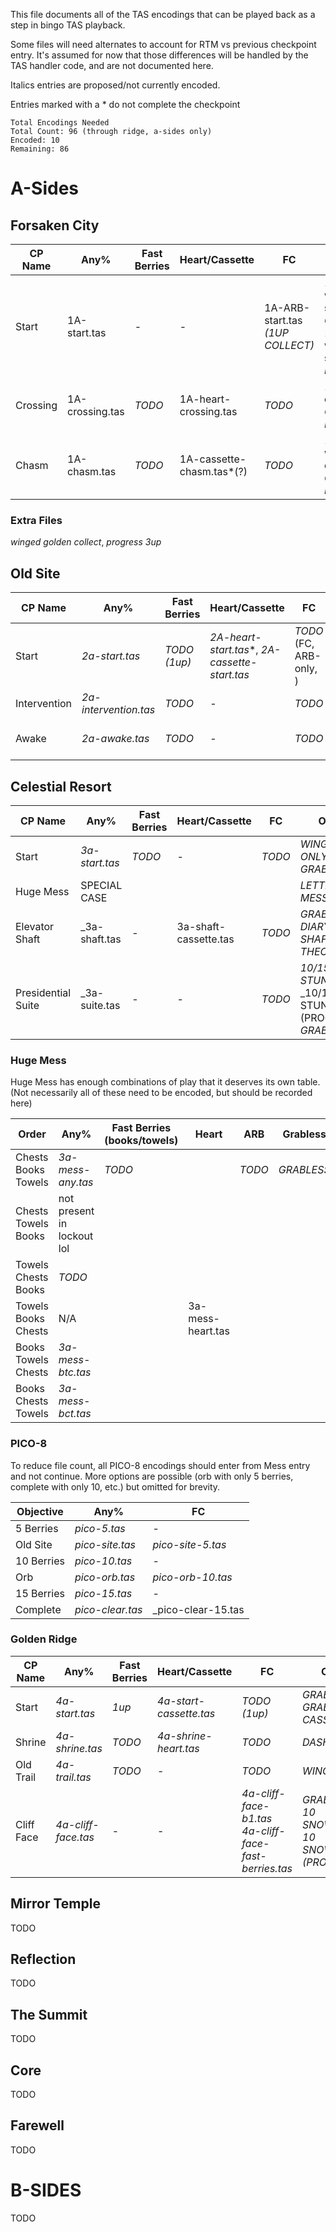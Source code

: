 This file documents all of the TAS encodings that can be played back as a step in bingo TAS playback.

Some files will need alternates to account for RTM vs previous checkpoint entry. It's assumed for now that those differences will be handled by the TAS handler code, and are not documented here.

Italics entries are proposed/not currently encoded.

Entries marked with a * do not complete the checkpoint

```
Total Encodings Needed
Total Count: 96 (through ridge, a-sides only)
Encoded: 10
Remaining: 86
```

# A-Sides
## Forsaken City
| CP Name | Any% | Fast Berries | Heart/Cassette | FC | Other |
|---------|------|--------------|----------------|----|-------|
| Start | 1A-start.tas |-|-| 1A-ARB-start.tas _(1UP COLLECT)_ | 1a-winged-start.tas, _GRABLESS_, 1A-winged-start, _DASHLESS_ |
| Crossing | 1A-crossing.tas | _TODO_ | 1A-heart-crossing.tas | _TODO_ | 1A-theo-crossing, _GRABLESS_, _DASHLESS_ |
| Chasm | 1A-chasm.tas | _TODO_ | 1A-cassette-chasm.tas*(?) | _TODO_ | 1A-winged-chasm.tas, _GRABLESS_, _DASHLESS_ |

### Extra Files
_winged golden collect_, _progress 3up_

## Old Site
| CP Name | Any% | Fast Berries | Heart/Cassette | FC | Other |
|---------|------|--------------|----------------|----|-------|
| Start | _2a-start.tas_ | _TODO (1up)_ | _2A-heart-start.tas_*, _2A-cassette-start.tas_ | _TODO_ (FC, ARB-only, ) | _GRABLESS_ |
| Intervention | _2a-intervention.tas_ | _TODO_ | - | _TODO_ | _GRABLESS_ |
| Awake | _2a-awake.tas_ | _TODO_ | - | _TODO_ | _GRABLESS_, _THEO_, _POEM_ |

## Celestial Resort
| CP Name | Any% | Fast Berries | Heart/Cassette | FC | Other |
|---------|------|--------------|----------------|----|-------|
| Start | _3a-start.tas_ | _TODO_ | - | _TODO_ | _WINGED-ONLY_, _GRABLESS_
| Huge Mess | SPECIAL CASE | | | | _LETTER IN MESS*_
| Elevator Shaft | _3a-shaft.tas | - | 3a-shaft-cassette.tas | _TODO_ | _GRABLESS_, _DIARY IN SHAFT_, _THEO_
| Presidential Suite | _3a-suite.tas | - | - | _TODO_ | _10/15/20 STUNS_, _10/15/20 STUNS (PROGRESS), _GRABLESS_

### Huge Mess
Huge Mess has enough combinations of play that it deserves its own table. (Not necessarily all of these need to be encoded, but should be recorded here)

| Order | Any% | Fast Berries (books/towels) | Heart | ARB | Grabless |
|-|-|-|-|-|-|
| Chests Books Towels | _3a-mess-any.tas_ | _TODO_ | | _TODO_ | _GRABLESS_
| Chests Towels Books | not present in lockout lol
| Towels Chests Books | _TODO_
| Towels Books Chests | N/A | | 3a-mess-heart.tas |
| Books Towels Chests | _3a-mess-btc.tas_ |
| Books Chests Towels | _3a-mess-bct.tas_ |

### PICO-8
To reduce file count, all PICO-8 encodings should enter from Mess entry and not continue. More options are possible (orb with only 5 berries, complete with only 10, etc.) but omitted for brevity.

| Objective | Any% | FC |
|-|-|-|
| 5 Berries | _pico-5.tas_ | - |
| Old Site | _pico-site.tas_ | _pico-site-5.tas_
| 10 Berries | _pico-10.tas_ | - |
| Orb | _pico-orb.tas_ | _pico-orb-10.tas_ |
| 15 Berries | _pico-15.tas_ | - |
| Complete | _pico-clear.tas_ | _pico-clear-15.tas |

### Golden Ridge
| CP Name | Any% | Fast Berries | Heart/Cassette | FC | Other |
|---------|------|--------------|----------------|----|-------|
| Start | _4a-start.tas_ | _1up_ | _4a-start-cassette.tas_ | _TODO (1up)_ | _GRABLESS_, _GRABLESS-CASSETTE_
| Shrine | _4a-shrine.tas_ | _TODO_ | _4a-shrine-heart.tas_ | _TODO_ | _DASHLESS_ |
| Old Trail | _4a-trail.tas_ | _TODO_ | - | _TODO_ | _WINGED*_
| Cliff Face | _4a-cliff-face.tas_ | - | - | _4a-cliff-face-b1.tas_ _4a-cliff-face-fast-berries.tas_ | _GRABLESS_, _10 SNOWBALLS_, _10 SNOWBALLS (PROGRESS)_

## Mirror Temple
TODO

## Reflection
TODO

## The Summit
TODO

## Core
TODO

## Farewell
TODO

# B-SIDES
TODO